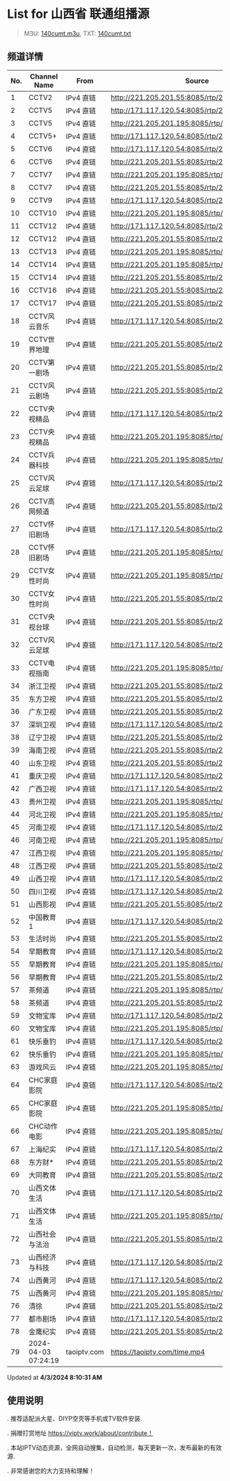 # List for **山西省 联通组播源**

> M3U: [140cumt.m3u](/140cumt.m3u), TXT: [140cumt.txt](/txt/140cumt.txt)

## 频道详情

| No. | Channel Name | From | Source |
| --- | ------------ | ---- | ------ |
| 1 | CCTV2 | IPv4 直链 | <http://221.205.201.55:8085/rtp/226.0.2.154:9144> |
| 2 | CCTV5 | IPv4 直链 | <http://171.117.120.54:8085/rtp/226.0.2.209:9584> |
| 3 | CCTV5 | IPv4 直链 | <http://221.205.201.195:8085/rtp/226.0.2.209:9584> |
| 4 | CCTV5+ | IPv4 直链 | <http://171.117.120.54:8085/rtp/226.0.2.168:9256> |
| 5 | CCTV6 | IPv4 直链 | <http://171.117.120.54:8085/rtp/226.0.2.210:9592> |
| 6 | CCTV6 | IPv4 直链 | <http://221.205.201.55:8085/rtp/226.0.2.210:9592> |
| 7 | CCTV7 | IPv4 直链 | <http://221.205.201.195:8085/rtp/226.0.2.159:9184> |
| 8 | CCTV7 | IPv4 直链 | <http://221.205.201.55:8085/rtp/226.0.2.159:9184> |
| 9 | CCTV9 | IPv4 直链 | <http://171.117.120.54:8085/rtp/226.0.2.161:9200> |
| 10 | CCTV10 | IPv4 直链 | <http://221.205.201.195:8085/rtp/226.0.2.162:9208> |
| 11 | CCTV12 | IPv4 直链 | <http://171.117.120.54:8085/rtp/226.0.2.164:9224> |
| 12 | CCTV12 | IPv4 直链 | <http://221.205.201.55:8085/rtp/226.0.2.164:9224> |
| 13 | CCTV13 | IPv4 直链 | <http://221.205.201.195:8085/rtp/226.0.2.165:9232> |
| 14 | CCTV14 | IPv4 直链 | <http://221.205.201.195:8085/rtp/226.0.2.166:9240> |
| 15 | CCTV14 | IPv4 直链 | <http://221.205.201.55:8085/rtp/226.0.2.166:9240> |
| 16 | CCTV16 | IPv4 直链 | <http://221.205.201.55:8085/rtp/226.0.2.169:9264> |
| 17 | CCTV17 | IPv4 直链 | <http://221.205.201.55:8085/rtp/226.0.2.170:9272> |
| 18 | CCTV风云音乐 | IPv4 直链 | <http://171.117.120.54:8085/rtp/226.0.2.220:9672> |
| 19 | CCTV世界地理 | IPv4 直链 | <http://221.205.201.55:8085/rtp/226.0.2.222:9688> |
| 20 | CCTV第一剧场 | IPv4 直链 | <http://221.205.201.55:8085/rtp/226.0.2.221:9680> |
| 21 | CCTV风云剧场 | IPv4 直链 | <http://221.205.201.55:8085/rtp/226.0.2.227:9728> |
| 22 | CCTV央视精品 | IPv4 直链 | <http://171.117.120.54:8085/rtp/226.0.2.219:9664> |
| 23 | CCTV央视精品 | IPv4 直链 | <http://221.205.201.195:8085/rtp/226.0.2.219:9664> |
| 24 | CCTV兵器科技 | IPv4 直链 | <http://221.205.201.195:8085/rtp/226.0.2.223:9696> |
| 25 | CCTV风云足球 | IPv4 直链 | <http://171.117.120.54:8085/rtp/226.0.2.225:9712> |
| 26 | CCTV高网频道 | IPv4 直链 | <http://221.205.201.55:8085/rtp/226.0.2.217:9648> |
| 27 | CCTV怀旧剧场 | IPv4 直链 | <http://171.117.120.54:8085/rtp/226.0.2.224:9704> |
| 28 | CCTV怀旧剧场 | IPv4 直链 | <http://221.205.201.195:8085/rtp/226.0.2.224:9704> |
| 29 | CCTV女性时尚 | IPv4 直链 | <http://221.205.201.195:8085/rtp/226.0.2.226:9720> |
| 30 | CCTV女性时尚 | IPv4 直链 | <http://221.205.201.55:8085/rtp/226.0.2.226:9720> |
| 31 | CCTV央视台球 | IPv4 直链 | <http://221.205.201.55:8085/rtp/226.0.2.216:9640> |
| 32 | CCTV风云足球 | IPv4 直链 | <http://171.117.120.54:8085/rtp/226.0.2.225:9712> |
| 33 | CCTV电视指南 | IPv4 直链 | <http://221.205.201.195:8085/rtp/226.0.2.218:9656> |
| 34 | 浙江卫视 | IPv4 直链 | <http://221.205.201.55:8085/rtp/226.0.2.144:9064> |
| 35 | 东方卫视 | IPv4 直链 | <http://221.205.201.55:8085/rtp/226.0.2.175:9312> |
| 36 | 广东卫视 | IPv4 直链 | <http://221.205.201.55:8085/rtp/226.0.2.146:9080> |
| 37 | 深圳卫视 | IPv4 直链 | <http://171.117.120.54:8085/rtp/226.0.2.147:9088> |
| 38 | 辽宁卫视 | IPv4 直链 | <http://221.205.201.55:8085/rtp/226.0.2.173:9296> |
| 39 | 海南卫视 | IPv4 直链 | <http://221.205.201.55:8085/rtp/226.0.2.212:9608> |
| 40 | 山东卫视 | IPv4 直链 | <http://221.205.201.55:8085/rtp/226.0.2.149:9104> |
| 41 | 重庆卫视 | IPv4 直链 | <http://171.117.120.54:8085/rtp/226.0.2.174:9304> |
| 42 | 广西卫视 | IPv4 直链 | <http://171.117.120.54:8085/rtp/226.0.2.231:9760> |
| 43 | 贵州卫视 | IPv4 直链 | <http://221.205.201.195:8085/rtp/226.0.2.180:9352> |
| 44 | 河北卫视 | IPv4 直链 | <http://221.205.201.195:8085/rtp/226.0.2.178:9336> |
| 45 | 河南卫视 | IPv4 直链 | <http://171.117.120.54:8085/rtp/226.0.2.52:8328> |
| 46 | 河南卫视 | IPv4 直链 | <http://221.205.201.195:8085/rtp/226.0.2.52:8328> |
| 47 | 江西卫视 | IPv4 直链 | <http://221.205.201.195:8085/rtp/226.0.2.54:8344> |
| 48 | 江西卫视 | IPv4 直链 | <http://221.205.201.55:8085/rtp/226.0.2.54:8344> |
| 49 | 山西卫视 | IPv4 直链 | <http://171.117.120.54:8085/rtp/226.0.2.152:9128> |
| 50 | 四川卫视 | IPv4 直链 | <http://171.117.120.54:8085/rtp/226.0.2.179:9344> |
| 51 | 山西影视 | IPv4 直链 | <http://221.205.201.55:8085/rtp/226.0.2.237:9808> |
| 52 | 中国教育1 | IPv4 直链 | <http://171.117.120.54:8085/rtp/226.0.2.181:9360> |
| 53 | 生活时尚 | IPv4 直链 | <http://221.205.201.55:8085/rtp/226.0.2.84:8584> |
| 54 | 早期教育 | IPv4 直链 | <http://171.117.120.54:8085/rtp/226.0.2.99:8704> |
| 55 | 早期教育 | IPv4 直链 | <http://221.205.201.195:8085/rtp/226.0.2.99:8704> |
| 56 | 早期教育 | IPv4 直链 | <http://221.205.201.55:8085/rtp/226.0.2.99:8704> |
| 57 | 茶频道 | IPv4 直链 | <http://221.205.201.195:8085/rtp/226.0.2.213:9616> |
| 58 | 茶频道 | IPv4 直链 | <http://221.205.201.55:8085/rtp/226.0.2.213:9616> |
| 59 | 文物宝库 | IPv4 直链 | <http://171.117.120.54:8085/rtp/226.0.2.110:8792> |
| 60 | 文物宝库 | IPv4 直链 | <http://221.205.201.195:8085/rtp/226.0.2.110:8792> |
| 61 | 快乐垂钓 | IPv4 直链 | <http://171.117.120.54:8085/rtp/226.0.2.214:9624> |
| 62 | 快乐垂钓 | IPv4 直链 | <http://221.205.201.195:8085/rtp/226.0.2.214:9624> |
| 63 | 游戏风云 | IPv4 直链 | <http://221.205.201.195:8085/rtp/226.0.2.78:8536> |
| 64 | CHC家庭影院 | IPv4 直链 | <http://171.117.120.54:8085/rtp/226.0.2.240:9820> |
| 65 | CHC家庭影院 | IPv4 直链 | <http://221.205.201.195:8085/rtp/226.0.2.240:9820> |
| 66 | CHC动作电影 | IPv4 直链 | <http://221.205.201.195:8085/rtp/226.0.2.94:8012> |
| 67 | 上海纪实 | IPv4 直链 | <http://171.117.120.54:8085/rtp/226.0.2.193:9456> |
| 68 | 东方财* | IPv4 直链 | <http://221.205.201.55:8085/rtp/226.0.2.76:8520> |
| 69 | 大同教育 | IPv4 直链 | <http://221.205.201.55:8085/rtp/226.0.2.232:9772> |
| 70 | 山西文体生活 | IPv4 直链 | <http://171.117.120.54:8085/rtp/226.0.2.16:8040> |
| 71 | 山西文体生活 | IPv4 直链 | <http://221.205.201.195:8085/rtp/226.0.2.16:8040> |
| 72 | 山西社会与法治 | IPv4 直链 | <http://221.205.201.55:8085/rtp/226.0.2.238:9816> |
| 73 | 山西经济与科技 | IPv4 直链 | <http://171.117.120.54:8085/rtp/226.0.2.236:9800> |
| 74 | 山西黄河 | IPv4 直链 | <http://171.117.120.54:8085/rtp/226.0.2.235:9792> |
| 75 | 山西黄河 | IPv4 直链 | <http://221.205.201.195:8085/rtp/226.0.2.235:9792> |
| 76 | 清徐 | IPv4 直链 | <http://221.205.201.55:8085/rtp/226.0.2.191:9440> |
| 77 | 都市剧场 | IPv4 直链 | <http://171.117.120.54:8085/rtp/226.0.2.81:8560> |
| 78 | 金鹰纪实 | IPv4 直链 | <http://221.205.201.55:8085/rtp/226.0.2.194:9464> |
| 79 | 2024-04-03 07:24:19 | taoiptv.com | <https://taoiptv.com/time.mp4> |

Updated at **4/3/2024 8:10:31 AM**

## 使用说明

. 推荐适配派大星、DIYP空壳等手机或TV软件安装.

. 捐赠打赏地址 https://viptv.work/about/contribute！

. 本站IPTV动态资源，全网自动搜集，自动检测，每天更新一次，发布最新的有效源.

. 非常感谢您的大力支持和理解！